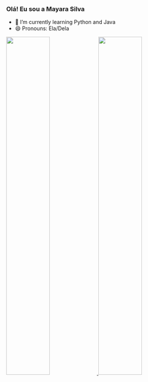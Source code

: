 ### Olá! Eu sou a Mayara Silva



- 🌱 I’m currently learning Python and Java
- 😄 Pronouns: Ela/Dela

 <div>
  <a href="https://github.com/yayahsilva">
  
  <img width="48%" src ="https://github-readme-stats.vercel.app/api?username=yayahsilva&show_icons=true&theme=dracula&include_all_commits=true&count_private=true">
 
 <img width="48%" src ="https://github-readme-stats.vercel.app/api/top-langs/?username=yayahsilva&layout=compact&langs_count=16&theme=dracula">
 
 </div>
    
